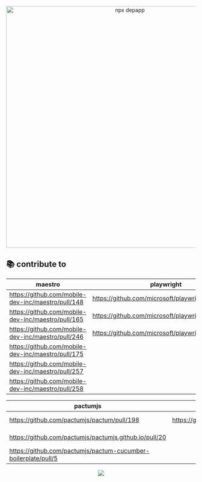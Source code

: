 <p align="center">
  <img width="642" alt="npx depapp" src="https://user-images.githubusercontent.com/6134774/117261311-36966080-ae7a-11eb-8431-551d897e7e20.png">
</p>

## :books: contribute to

<div align="center">

| maestro | playwright | tooljet |
| ----------- | ----------- | ----------- |
| https://github.com/mobile-dev-inc/maestro/pull/148 | https://github.com/microsoft/playwright/pull/16661 | https://github.com/ToolJet/ToolJet/pull/4287 |
| https://github.com/mobile-dev-inc/maestro/pull/165 | https://github.com/microsoft/playwright/pull/17524 | https://github.com/ToolJet/ToolJet/pull/4308 |
| https://github.com/mobile-dev-inc/maestro/pull/246 | https://github.com/microsoft/playwright/pull/17552 | https://github.com/ToolJet/ToolJet/pull/4379 |
| https://github.com/mobile-dev-inc/maestro/pull/175 |  | |
| https://github.com/mobile-dev-inc/maestro/pull/257 |  | |
| https://github.com/mobile-dev-inc/maestro/pull/258 |  | |

| pactumjs | senarai | others |
| ----------- | ----------- | ----------- |
| https://github.com/pactumjs/pactum/pull/198 | https://github.com/zainfathoni/senar.ai/pull/33 | https://github.com/fireship-io/flamethrower/pull/36 |
| https://github.com/pactumjs/pactumjs.github.io/pull/20 | | https://github.com/appium-userland/appium-flutter-driver/pull/303 |
| https://github.com/pactumjs/pactum-cucumber-boilerplate/pull/5 | | https://github.com/segmentio/orbital/pull/3 |

<a href="https://github.com/anuraghazra/github-readme-stats">
  <img align="center" src="https://github-readme-stats.vercel.app/api?username=depapp&count_private=true&show_icons=true&theme=chartreuse-dark&hide_title=true" />
</a></p>

</div>

